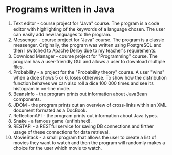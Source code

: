 # Programs written in Java

1. Text editor - course project for "Java" course. The program is a code editor with highlighting of the keywords of a language chosen. The user can easily add new languages to the program.
2. Messenger - course project for "Java" course. The program is a classic messenger. Originally, the program was written using PostgreSQL and then I switched to Apache Derby due to my teacher's requirements.
3. Download Manager - course project for "Programming" course. The program has a user-friendly GUI and allows a user to download multiple files.
4. Probability - a project for the "Probability theory" course. A user "wins" when a dice shows 5 or 6, loses otherwise. To show how the distribution function behaves we can also roll a dice 100 000 times and see its histogram in on-line mode.
5. BeansInfo - the program prints out information about JavaBean components.
6. JDOM - the program prints out an overview of cross-links within an XML document formated as a DocBook.
7. ReflectionAPI - the program prints out information about Java types.
8. Snake - a famous game (unfinished).
9. RESTAPI - a RESTful service for saving DB connections and firther usage of these connections for data retrieval.
10. MovieStack - a small program that allows the user to create a list of movies they want to watch and then the program will randomly makes a choice for the user which movie to watch.
